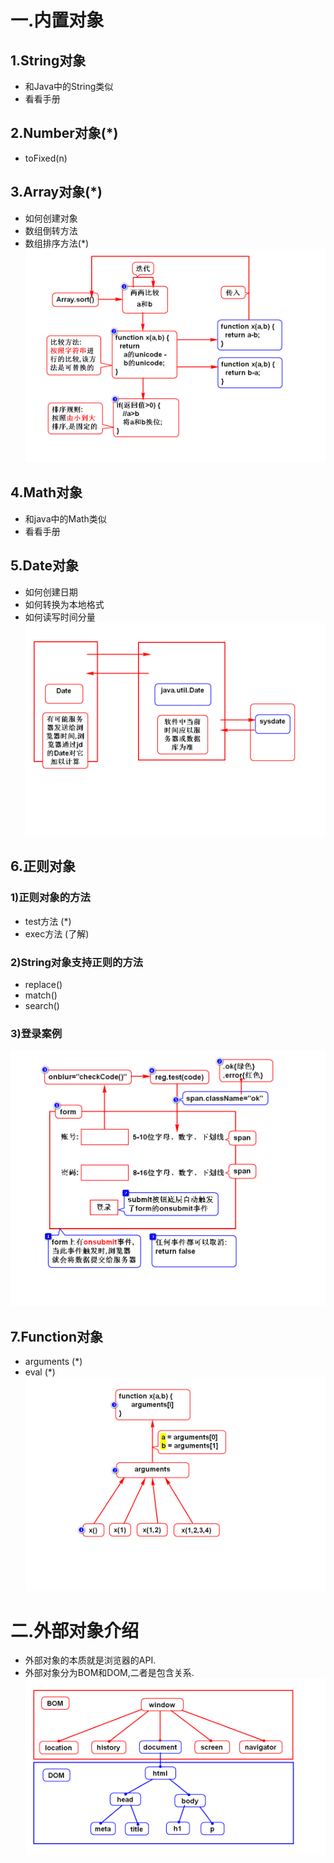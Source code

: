# 一.内置对象
## 1.String对象
- 和Java中的String类似
- 看看手册

## 2.Number对象(*)
- toFixed(n)

## 3.Array对象(*)
- 如何创建对象
- 数组倒转方法
- 数组排序方法(*)
![](1.png)

## 4.Math对象
- 和java中的Math类似
- 看看手册

## 5.Date对象
- 如何创建日期
- 如何转换为本地格式
- 如何读写时间分量
![](2.png)

## 6.正则对象
### 1)正则对象的方法
- test方法 (*)
- exec方法 (了解)

### 2)String对象支持正则的方法
- replace()
- match()
- search()

### 3)登录案例
![](3.png)

## 7.Function对象
- arguments (*)
- eval (*)
![](4.png)

# 二.外部对象介绍
- 外部对象的本质就是浏览器的API.
- 外部对象分为BOM和DOM,二者是包含关系.
![](5.png)